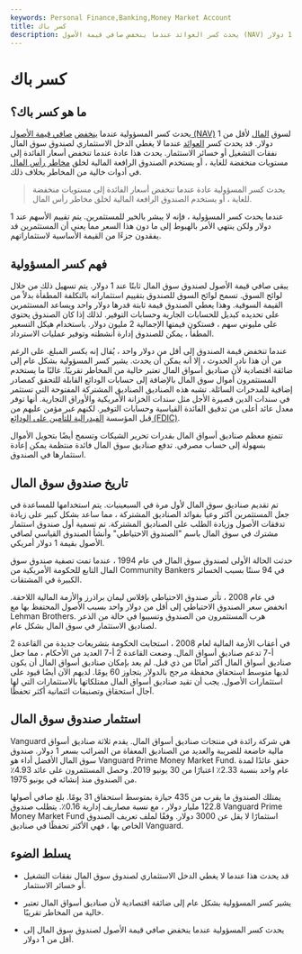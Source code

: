 ```yaml
---
keywords: Personal Finance,Banking,Money Market Account
title: كسر باك
description: يحدث كسر العوائد عندما ينخفض صافي قيمة الأصول (NAV) لصندوق سوق المال إلى أقل من 1 دولار.
---
```


# كسر باك
## ما هو كسر باك؟

يحدث كسر المسؤولية عندما [ينخفض](/money-marketfund) [صافي قيمة الأصول (NAV)](/nav) لسوق [المال](/money-marketfund) لأقل من 1 دولار. قد يحدث كسر [العوائد](/buck) عندما لا يغطي الدخل الاستثماري لصندوق سوق المال نفقات التشغيل أو خسائر الاستثمار. يحدث هذا عادة عندما تنخفض أسعار الفائدة إلى مستويات منخفضة للغاية ، أو يستخدم الصندوق الرافعة المالية لخلق [مخاطر رأس المال](/capitalrisk) في أدوات خالية من المخاطر بخلاف ذلك.

> يحدث كسر المسؤولية عادة عندما تنخفض أسعار الفائدة إلى مستويات منخفضة للغاية ، أو يستخدم الصندوق الرافعة المالية لخلق مخاطر رأس المال.

>

عندما يحدث كسر المسؤولية ، فإنه لا يبشر بالخير للمستثمرين. يتم تقييم الأسهم عند 1 دولار ولكن ينتهي الأمر بالهبوط إلى ما دون هذا السعر مما يعني أن المستثمرين قد يفقدون جزءًا من القيمة الأساسية لاستثماراتهم.

## فهم كسر المسؤولية

يبقى صافي قيمة الأصول لصندوق سوق المال ثابتًا عند 1 دولار. يتم تسهيل ذلك من خلال لوائح السوق. تسمح لوائح السوق للصندوق بتقييم استثماراته بالتكلفة المطفأة بدلاً من القيمة السوقية. وهذا يعطي الصندوق قيمة ثابتة قدرها دولار واحد ويساعد المستثمرين على تحديده كبديل للحسابات الجارية وحسابات التوفير. لذلك إذا كان الصندوق يحتوي على مليوني سهم ، فستكون قيمتها الإجمالية 2 مليون دولار. باستخدام هيكل التسعير المطفأ ، يمكن للصندوق إدارة أنشطته وتوفير عمليات الاسترداد.

عندما تنخفض قيمة الصندوق إلى أقل من دولار واحد ، يُقال إنه يكسر المبلغ. على الرغم من أن هذا نادر الحدوث ، إلا أنه يمكن أن يحدث. يشير كسر المسؤولية بشكل عام إلى ضائقة اقتصادية لأن صناديق أسواق المال تعتبر خالية من المخاطر تقريبًا. غالبًا ما يستخدم المستثمرون أموال سوق المال بالإضافة إلى حسابات الودائع القابلة للتحقق كمصادر إضافية للمدخرات السائلة. تشبه هذه الصناديق الصناديق المشتركة المفتوحة التي تستثمر في سندات الدين قصيرة الأجل مثل سندات الخزانة الأمريكية والأوراق التجارية. أنها توفر معدل عائد أعلى من تدقيق الفائدة القياسية وحسابات التوفير. لكنهم غير مؤمن عليهم من قبل المؤسسة [الفيدرالية للتأمين على الودائع (FDIC)](/fdic).

تتمتع معظم صناديق أسواق المال بقدرات تحرير الشيكات وتسمح أيضًا بتحويل الأموال بسهولة إلى حساب مصرفي. تدفع صناديق سوق المال فائدة منتظمة يمكن إعادة استثمارها في الصندوق.

## تاريخ صندوق سوق المال

تم تقديم صناديق سوق المال لأول مرة في السبعينيات. يتم استخدامها للمساعدة في جعل المستثمرين أكثر وعياً بفوائد الصناديق المشتركة ، مما ساعد بشكل كبير على زيادة تدفقات الأصول وزيادة الطلب على الصناديق المشتركة. تم تسمية أول صندوق استثمار مشترك في سوق المال باسم "الصندوق الاحتياطي" وأنشأ الصندوق القياسي لصافي الأصول بقيمة 1 دولار أمريكي.

حدثت الحالة الأولى لصندوق سوق المال في عام 1994 ، عندما تمت تصفية صندوق سوق المال التابع للحكومة الأمريكية من Community Bankers في 94 سنتًا بسبب الخسائر الكبيرة في المشتقات.

في عام 2008 ، تأثر صندوق الاحتياطي بإفلاس ليمان براذرز والأزمة المالية اللاحقة. انخفض سعر الصندوق الاحتياطي إلى أقل من دولار واحد بسبب الأصول المحتفظ بها مع Lehman Brothers. هرب المستثمرون من الصندوق وتسببوا في حالة من الذعر لصناديق الاستثمار في سوق المال بشكل عام.

في أعقاب الأزمة المالية لعام 2008 ، استجابت الحكومة بتشريعات جديدة من القاعدة 2 أ-7 تدعم صناديق أسواق المال. وضعت القاعدة 2 أ-7 العديد من الأحكام ، مما جعل صناديق أسواق المال أكثر أمانًا من ذي قبل. لم يعد بإمكان صناديق أسواق المال أن يكون لديها متوسط استحقاق محفظة مرجح بالدولار يتجاوز 60 يومًا. لديهم الآن أيضًا قيود على استثمارات الأصول. يجب أن تقيد صناديق أسواق المال ممتلكاتها بالاستثمارات التي لها آجال استحقاق وتصنيفات ائتمانية أكثر تحفظًا.

## استثمار صندوق سوق المال

Vanguard هي شركة رائدة في منتجات صناديق أسواق المال. يقدم ثلاثة صناديق أسواق مالية خاضعة للضريبة والعديد من الصناديق المعفاة من الضرائب بسعر 1 دولار. صندوق سوق المال الأفضل أداء هو Vanguard Prime Money Market Fund. حقق عائدًا لمدة عام واحد بنسبة 2.33٪ اعتبارًا من 30 يونيو 2019. وحصل المستثمرون على عائد 4.93٪ من الصندوق منذ إنشائه في يونيو 1975.

يمتلك الصندوق ما يقرب من 435 حيازة بمتوسط استحقاق 31 يومًا. بلغ صافي أصولها 122.8 مليار دولار ، مع نسبة مصاريف إدارية 0.16٪. يتطلب صندوق Vanguard Prime Money Market Fund استثمارًا لا يقل عن 3000 دولار. وفقًا لملف تعريف الصندوق الخاص بها ، فهي الأكثر تحفظًا في صناديق Vanguard.

## يسلط الضوء

- قد يحدث هذا عندما لا يغطي الدخل الاستثماري لصندوق سوق المال نفقات التشغيل أو خسائر الاستثمار.

- يشير كسر المسؤولية بشكل عام إلى ضائقة اقتصادية لأن صناديق أسواق المال تعتبر خالية من المخاطر تقريبًا.

- يحدث كسر المسؤولية عندما ينخفض صافي قيمة الأصول لصندوق سوق المال إلى أقل من 1 دولار.

